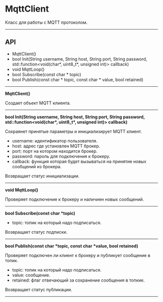 # MqttClient

Класс для работы с MQTT протоколом.

***

## API

- MqttClient()
- bool Init(String username, String host, String port, String password, std::function<void(char*, uint8_t*, unsigned int)> callback)
- void MqttLoop()
- bool Subscribe(const char * topic)
- bool Publish(const char * topic, const char * value, bool retained)

***

**MqttClient()**

Создает объект MQTT клиента.

***

**bool Init(String username, String host, String port, String password, std::function<void(char\*, uint8_t\*, unsigned int)> callback)**

Сохраянет принятые параметры и инициализирует MQTT клиент.

- username: идентификатор пользователя.
- host: адрес где установлен MQTT брокер.
- port: порт на котором находится брокер.
- password: пароль для подключения к брокеру.
- callback: функция которая будет вызываться  на принятие новых сообщений из брокера. 

Возвращает статус инициализации.

***

**void MqttLoop()**

Проверяет подключение к брокеру и наличиен новых сообщений.

***

**bool Subscribe(const char \*topic)**

- topic: топик на который надо подписаться.

Возвращает статус подписки.

***

**bool Publish(const char \*topic, const char \*value, bool retained)**

Проверяет подключен ли клиент к брокеру и публикует сообщение в топик.

- topic: топик на который надо подписаться.
- value: сообщение.
- retained: флаг отвечающий за сохранение сообщения в топкие.

Возвращает статус публикации.

***
